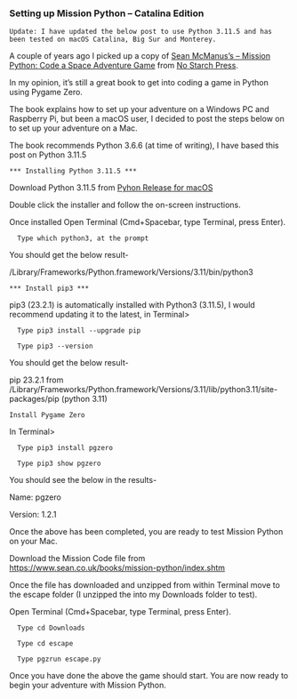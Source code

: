 ### Setting up Mission Python – Catalina Edition

```
Update: I have updated the below post to use Python 3.11.5 and has been tested on macOS Catalina, Big Sur and Monterey.
```

A couple of years ago I picked up a copy of [Sean McManus’s – Mission Python: Code a Space Adventure Game](https://www.sean.co.uk/books/mission-python/index.shtm) from [No Starch Press](https://nostarch.com/missionpython).

In my opinion, it’s still a great book to get into coding a game in Python using Pygame Zero.

The book explains how to set up your adventure on a Windows PC and Raspberry Pi, but been a macOS user, I decided to post the steps below on to set up your adventure on a Mac.

The book recommends Python 3.6.6 (at time of writing), I have based this post on Python 3.11.5

```
*** Installing Python 3.11.5 ***
```

Download Python 3.11.5 from [Pyhon Release for macOS](https://www.python.org/downloads/macos/)

Double click the installer and follow the on-screen instructions.

Once installed Open Terminal (Cmd+Spacebar, type Terminal, press Enter).

```
  Type which python3, at the prompt
```
You should get the below result-

/Library/Frameworks/Python.framework/Versions/3.11/bin/python3


```
*** Install pip3 ***
```

pip3 (23.2.1) is automatically installed with Python3 (3.11.5), I would recommend updating it to the latest, in Terminal>

```
  Type pip3 install --upgrade pip

  Type pip3 --version
```
You should get the below result-

pip 23.2.1 from /Library/Frameworks/Python.framework/Versions/3.11/lib/python3.11/site-packages/pip (python 3.11)

```
Install Pygame Zero
```

In Terminal>
```
  Type pip3 install pgzero

  Type pip3 show pgzero
```
You should see the below in the results-

Name: pgzero

Version: 1.2.1

Once the above has been completed, you are ready to test Mission Python on your Mac.

Download the Mission Code file from https://www.sean.co.uk/books/mission-python/index.shtm

Once the file has downloaded and unzipped from within Terminal move to the escape folder (I unzipped the into my Downloads folder to test).

  Open Terminal (Cmd+Spacebar, type Terminal, press Enter).

```
  Type cd Downloads

  Type cd escape

  Type pgzrun escape.py

```

Once you have done the above the game should start. You are now ready to begin your adventure with Mission Python.

